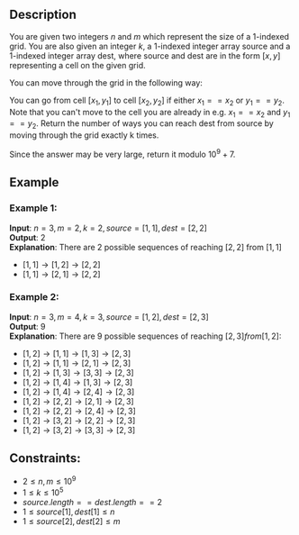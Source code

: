 ## Description
You are given two integers $n$ and $m$ which represent the size of a $1$-indexed grid. You are also given an integer $k$, a $1$-indexed integer array source and a $1$-indexed integer array dest, where source and dest are in the form $[x, y]$ representing a cell on the given grid.

You can move through the grid in the following way:

You can go from cell $[x_1, y_1]$ to cell $[x_2, y_2]$ if either $x_1 == x_2$ or $y_1 == y_2$.
Note that you can't move to the cell you are already in e.g. $x_1 == x_2$ and $y_1 == y_2$.
Return the number of ways you can reach dest from source by moving through the grid exactly k times.

Since the answer may be very large, return it modulo $10^9 + 7$.

## Example
### Example 1:
**Input**: $n = 3, m = 2, k = 2, source = [1,1], dest = [2,2]$  
**Output**: $2$  
**Explanation**: There are 2 possible sequences of reaching $[2,2]$ from $[1,1]$
- $[1,1] \rightarrow [1,2] \rightarrow [2,2]$
- $[1,1] \rightarrow [2,1] \rightarrow [2,2]$

### Example 2:
**Input**: $n = 3, m = 4, k = 3, source = [1,2], dest = [2,3]$  
**Output**: $9$  
**Explanation**: There are 9 possible sequences of reaching $[2,3] from [1,2]$:
- $[1,2] \rightarrow [1,1] \rightarrow [1,3] \rightarrow [2,3]$
- $[1,2] \rightarrow [1,1] \rightarrow [2,1] \rightarrow [2,3]$
- $[1,2] \rightarrow [1,3] \rightarrow [3,3] \rightarrow [2,3]$
- $[1,2] \rightarrow [1,4] \rightarrow [1,3] \rightarrow [2,3]$
- $[1,2] \rightarrow [1,4] \rightarrow [2,4] \rightarrow [2,3]$
- $[1,2] \rightarrow [2,2] \rightarrow [2,1] \rightarrow [2,3]$
- $[1,2] \rightarrow [2,2] \rightarrow [2,4] \rightarrow [2,3]$
- $[1,2] \rightarrow [3,2] \rightarrow [2,2] \rightarrow [2,3]$
- $[1,2] \rightarrow [3,2] \rightarrow [3,3] \rightarrow [2,3]$
 
## Constraints:
- $2 \leq n, m \leq 10^9$
- $1 \leq k \leq 10^5$
- $source.length == dest.length == 2$
- $1 \leq source[1], dest[1] \leq n$
- $1 \leq source[2], dest[2] \leq m$